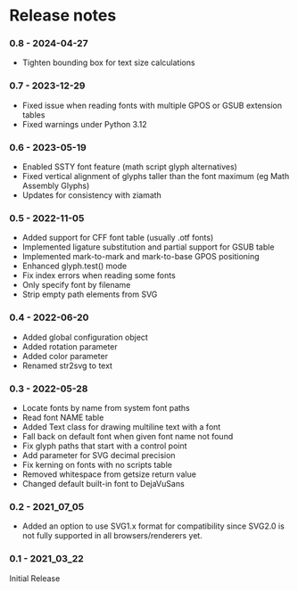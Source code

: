 # Release notes

### 0.8 - 2024-04-27

- Tighten bounding box for text size calculations
  

### 0.7 - 2023-12-29

- Fixed issue when reading fonts with multiple GPOS or GSUB extension tables
- Fixed warnings under Python 3.12


### 0.6 - 2023-05-19

- Enabled SSTY font feature (math script glyph alternatives) 
- Fixed vertical alignment of glyphs taller than the font maximum (eg Math Assembly Glyphs)
- Updates for consistency with ziamath


### 0.5 - 2022-11-05

- Added support for CFF font table (usually .otf fonts)
- Implemented ligature substitution and partial support for GSUB table
- Implemented mark-to-mark and mark-to-base GPOS positioning
- Enhanced glyph.test() mode
- Fix index errors when reading some fonts
- Only specify font by filename
- Strip empty path elements from SVG


### 0.4 - 2022-06-20

- Added global configuration object
- Added rotation parameter
- Added color parameter
- Renamed str2svg to text


### 0.3 - 2022-05-28

- Locate fonts by name from system font paths
- Read font NAME table
- Added Text class for drawing multiline text with a font
- Fall back on default font when given font name not found
- Fix glyph paths that start with a control point
- Add parameter for SVG decimal precision
- Fix kerning on fonts with no scripts table
- Removed whitespace from getsize return value
- Changed default built-in font to DejaVuSans


### 0.2 - 2021_07_05

- Added an option to use SVG1.x format for compatibility since SVG2.0 is not fully supported in all browsers/renderers yet.


### 0.1 - 2021_03_22

Initial Release
